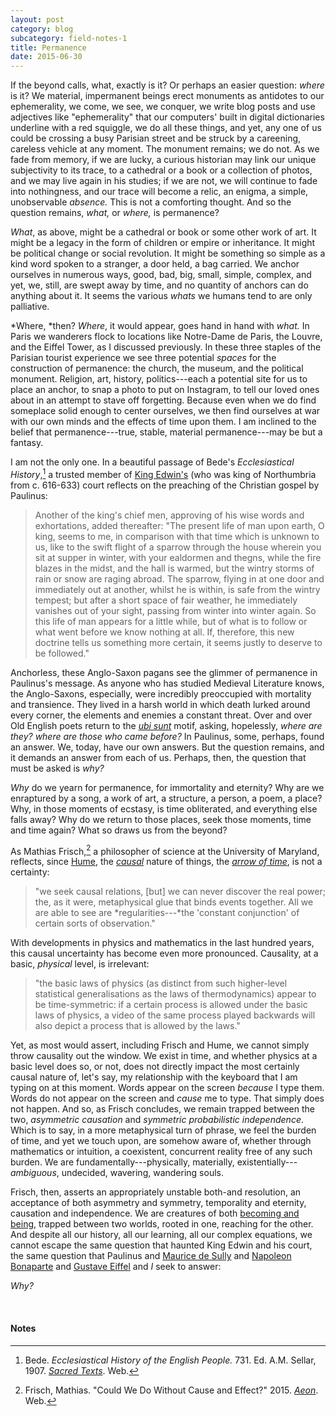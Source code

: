 ```yaml
---
layout: post
category: blog
subcategory: field-notes-1
title: Permanence
date: 2015-06-30
---
```


If the beyond calls, what, exactly is it? Or perhaps an easier question: *where* is it? We material, impermanent beings erect monuments as antidotes to our ephemerality, we come, we see, we conquer, we write blog posts and use adjectives like "ephemerality" that our computers' built in digital dictionaries underline with a red squiggle, we do all these things, and yet, any one of us could be crossing a busy Parisian street and be struck by a careening, careless vehicle at any moment. The monument remains; we do not. As we fade from memory, if we are lucky, a curious historian may link our unique subjectivity to its trace, to a cathedral or a book or a collection of photos, and we may live again in his studies; if we are not, we will continue to fade into nothingness, and our trace will become a relic, an enigma, a simple, unobservable *absence.* This is not a comforting thought. And so the question remains, *what,* or *where,* is permanence? 

*What*, as above, might be a cathedral or book or some other work of art. It might be a legacy in the form of children or empire or inheritance. It might be political change or social revolution. It might be something so simple as a kind word spoken to a stranger, a door held, a bag carried. We anchor ourselves in numerous ways, good, bad, big, small, simple, complex, and yet, we, still, are swept away by time, and no quantity of anchors can do anything about it. It seems the various *whats* we humans tend to are only palliative.

*Where, *then? *Where*, it would appear, goes hand in hand with *what.* In Paris we wanderers flock to locations like Notre-Dame de Paris, the Louvre, and the Eiffel Tower, as I discussed previously. In these three staples of the Parisian tourist experience we see three potential *spaces* for the construction of permanence: the church, the museum, and the political monument. Religion, art, history, politics---each a potential site for us to place an anchor, to snap a photo to put on Instagram, to tell our loved ones about in an attempt to stave off forgetting. Because even when we do find someplace solid enough to center ourselves, we then find ourselves at war with our own minds and the effects of time upon them. I am inclined to the belief that permanence---true, stable, material permanence---may be but a fantasy.

I am not the only one. In a beautiful passage of Bede's *Ecclesiastical History*,[^1] a trusted member of [King Edwin's](https://en.wikipedia.org/wiki/Edwin_of_Northumbria) (who was king of Northumbria from c. 616-633) court reflects on the preaching of the Christian gospel by Paulinus:

> Another of the king's chief men, approving of his wise words and exhortations, added thereafter: "The present life of man upon earth, O king, seems to me, in comparison with that time which is unknown to us, like to the swift flight of a sparrow through the house wherein you sit at supper in winter, with your ealdormen and thegns, while the fire blazes in the midst, and the hall is warmed, but the wintry storms of rain or snow are raging abroad. The sparrow, flying in at one door and immediately out at another, whilst he is within, is safe from the wintry tempest; but after a short space of fair weather, he immediately vanishes out of your sight, passing from winter into winter again. So this life of man appears for a little while, but of what is to follow or what went before we know nothing at all. If, therefore, this new doctrine tells us something more certain, it seems justly to deserve to be followed."

Anchorless, these Anglo-Saxon pagans see the glimmer of permanence in Paulinus's message. As anyone who has studied Medieval Literature knows, the Anglo-Saxons, especially, were incredibly preoccupied with mortality and transience. They lived in a harsh world in which death lurked around every corner, the elements and enemies a constant threat. Over and over Old English poets return to the [*ubi sunt*](https://en.wikipedia.org/wiki/Ubi_sunt) motif, asking, hopelessly, *where are they?* *where are those who came before?* In Paulinus, some, perhaps, found an answer. We, today, have our own answers. But the question remains, and it demands an answer from each of us. Perhaps, then, the question that must be asked is *why?*

*Why* do we yearn for permanence, for immortality and eternity? Why are we enraptured by a song, a work of art, a structure, a person, a poem, a place? Why, in those moments of ecstasy, is time obliterated, and everything else falls away? Why do we return to those places, seek those moments, time and time again? What so draws us from the beyond?

As Mathias Frisch,[^2] a philosopher of science at the University of Maryland, reflects, since [Hume](https://en.wikipedia.org/wiki/David_Hume), the [*causal*](https://en.wikipedia.org/wiki/Causality) nature of things, the [*arrow of time*](https://en.wikipedia.org/wiki/Arrow_of_time), is not a certainty: 

> "we seek causal relations, \[but\] we can never discover the real power; the, as it were, metaphysical glue that binds events together. All we are able to see are *regularities---*the 'constant conjunction' of certain sorts of observation."

With developments in physics and mathematics in the last hundred years, this causal uncertainty has become even more pronounced. Causality, at a basic, *physical* level, is irrelevant:

> "the basic laws of physics (as distinct from such higher-level statistical generalisations as the laws of thermodynamics) appear to be time-symmetric: if a certain process is allowed under the basic laws of physics, a video of the same process played backwards will also depict a process that is allowed by the laws."

Yet, as most would assert, including Frisch and Hume, we cannot simply throw causality out the window. We exist in time, and whether physics at a basic level does so, or not, does not directly impact the most certainly causal nature of, let's say, my relationship with the keyboard that I am typing on at this moment. Words appear on the screen *because* I type them. Words do not appear on the screen and *cause* me to type. That simply does not happen. And so, as Frisch concludes, we remain trapped between the two, *asymmetric causation* and *symmetric probabilistic independence*. Which is to say, in a more metaphysical turn of phrase, we feel the burden of time, and yet we touch upon, are somehow aware of, whether through mathematics or intuition, a coexistent, concurrent reality free of any such burden. We are fundamentally---physically, materially, existentially---*ambiguous*, undecided, wavering, wandering souls.

Frisch, then, asserts an appropriately unstable both-and resolution, an acceptance of both asymmetry and symmetry, temporality and eternity, causation and independence. We are creatures of both [becoming and being](https://plato.stanford.edu/entries/plato-timaeus/#BeinBeco), trapped between two worlds, rooted in one, reaching for the other. And despite all our history, all our learning, all our complex equations, we cannot escape the same question that haunted King Edwin and his court, the same question that Paulinus and [Maurice de Sully](https://en.wikipedia.org/wiki/Maurice_de_Sully) and [Napoleon Bonaparte](https://en.wikipedia.org/wiki/Napoleon) and [Gustave Eiffel](https://en.wikipedia.org/wiki/Gustave_Eiffel) and *I* seek to answer:

*Why?*

<br>

#### Notes

[^1]: Bede. *Ecclesiastical History of the English People.* 731. Ed. A.M. Sellar, 1907. [*Sacred Texts*](https://www.sacred-texts.com/chr/bede/hist002.htm). Web.

[^2]: Frisch, Mathias. "Could We Do Without Cause and Effect?" 2015. [*Aeon*](https://aeon.co/magazine/philosophy/could-we-do-without-cause-and-effect). Web.
